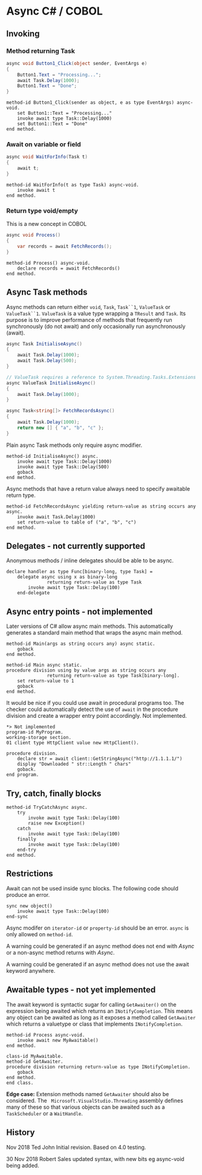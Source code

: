 # Async C# / COBOL

## Invoking

### Method returning Task
```csharp
async void Button1_Click(object sender, EventArgs e)
{
    Button1.Text = "Processing...";
    await Task.Delay(1000);
    Button1.Text = "Done";
}
```

```cobol
method-id Button1_Click(sender as object, e as type EventArgs) async-void.
    set Button1::Text = "Processing..."
    invoke await type Task::Delay(1000)
    set Button1::Text = "Done"
end method.
```

### Await on variable or field
```csharp
async void WaitForInfo(Task t)
{
    await t;
}
```

```cobol
method-id WaitForInfo(t as type Task) async-void.
    invoke await t
end method.
```

### Return type void/empty
This is a new concept in COBOL
```csharp
async void Process()
{
    var records = await FetchRecords();
}
```

```cobol
method-id Process() async-void.
    declare records = await FetchRecords()
end method.
```

## Async Task methods
Async methods can return either `void`, `Task`, `Task``1`, `ValueTask` or `ValueTask``1`. `ValueTask` is a value type wrapping a `TResult` and `Task`. Its purpose is to improve performance of methods that frequently run synchronously (do not await) and only occasionally run asynchronously (await).
```csharp
async Task InitialiseAsync()
{
    await Task.Delay(1000);
    await Task.Delay(500);
}

// ValueTask requires a reference to System.Threading.Tasks.Extensions
async ValueTask InitialiseAsync()
{
    await Task.Delay(1000);
}

async Task<string[]> FetchRecordsAsync()
{
    await Task.Delay(1000);
    return new [] { "a", "b", "c" };
}
```

Plain async Task methods only require async modifier. 
```cobol
method-id InitialiseAsync() async.
    invoke await type Task::Delay(1000)
    invoke await type Task::Delay(500)
    goback
end method.
```

Async methods that have a return value always need to specify awaitable return type.
```cobol
method-id FetchRecordsAsync yielding return-value as string occurs any async.
    invoke await Task.Delay(1000)
    set return-value to table of ("a", "b", "c")
end method.
```

## Delegates - not currently supported
Anonymous methods / inline delegates should be able to be async.
```cobol
declare handler as type Func[binary-long, type Task] =
    delegate async using x as binary-long
               returning return-value as type Task
        invoke await type Task::Delay(100)
    end-delegate
```

## Async entry points - not implemented
Later versions of C# allow async main methods. This automatically generates a standard main method that wraps the async main method.

```cobol
method-id Main(args as string occurs any) async static.
    goback
end method.

method-id Main async static.
procedure division using by value args as string occurs any
               returning return-value as type Task[binary-long].
    set return-value to 1
    goback
end method.
```

It would be nice if you could use await in procedural programs too. The checker could automatically detect the use of `await` in the procedure division and create a wrapper entry point accordingly. Not implemented.
```cobol
*> Not implemented
program-id MyProgram.
working-storage section.
01 client type HttpClient value new HttpClient().

procedure division.
    declare str = await client::GetStringAsync("http://1.1.1.1/")
    display "Downloaded " str::Length " chars"
    goback.
end program.
```

## Try, catch, finally blocks
```cobol
method-id TryCatchAsync async.
    try
        invoke await type Task::Delay(100)
        raise new Exception()
    catch
        invoke await type Task::Delay(100)
    finally
        invoke await type Task::Delay(100)
    end-try
end method.
```

## Restrictions
Await can not be used inside sync blocks. The following code should produce an error.
```cobol
sync new object()
    invoke await type Task::Delay(100)
end-sync
```

Async modifer on `iterator-id` or `property-id` should be an error. `async` is only allowed on `method-id`.

A warning could be generated if an async method does not end with *Async* or a non-async method returns with *Async*.

A warning could be generated if an async method does not use the await keyword anywhere.

## Awaitable types - not yet implemented
The await keyword is syntactic sugar for calling `GetAwaiter()` on the expression being awaited which returns an `INotifyCompletion`. This means any object can be awaited as long as it exposes a method called `GetAwaiter` which returns a valuetype or class that implements `INotifyCompletion`.

```cobol
method-id Process async-void.
    invoke await new MyAwaitable()
end method.

class-id MyAwaitable.
method-id GetAwaiter.
procedure division returning return-value as type INotifyCompletion.
    goback
end method.
end class.
```

**Edge case:** Extension methods named `GetAwaiter` should also be considered. The `
Microsoft.VisualStudio.Threading` assembly defines many of these so that various objects can be awaited such as a `TaskScheduler` or a `WaitHandle`.

## History

Nov 2018 Ted John Initial revision. Based on 4.0 testing.

30 Nov 2018 Robert Sales updated syntax, with new bits eg async-void being added.
